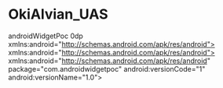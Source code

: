 # OkiAlvian_UAS
<appwidget-provider xmlns:android="http://schemas.android.com/apk/res/android" android:minWidth="250dp" android:minHeight="50dp" android:updatePeriodMillis="90000000" android:initialLayout="@layout/appwidget" android:resizeMode="horizontal|vertical" android:widgetCategory="home_screen"> </appwidget-provider>
<resources>
<string name="app_name">androidWidgetPoc</string>
<resources>
<resources>
<dimen name="widget_margin">0dp</dimen>
</resources>
<RelativeLayout xmlns:android="http://schemas.android.com/apk/res/android" android:layout_width="match_parent" android:layout_height="75dp" android:orientation="horizontal" android:id="@+id/widgetItemContainer" android:background="@drawable/rounded_corner_content">
<LinearLayout android:id="@+id/container" android:layout_width="match_parent" android:layout_height="match_parent" android:layout_alignParentLeft="true" android:layout_marginLeft="0dp" android:layout_marginTop="5dp" android:orientation="horizontal">
<ImageView android:id="@+id/ch" android:layout_width="50dp" android:layout_height="50dp" android:layout_alignParentLeft="true" android:layout_marginLeft="5dip" android:layout_marginTop="5dip" android:layout_marginBottom="5dip" android:src="@drawable/jo"/>
</LinearLayout>
<TextView android:id="@+id/heading" android:layout_width="wrap_content" android:layout_height="wrap_content" android:layout_marginTop="5dip" android:layout_marginLeft="65dip" android:singleLine="true" android:textSize="14sp" android:textStyle="bold" android:textColor="#ffffff" android:text="Heading"/>
<TextView android:id="@+id/content" android:layout_width="wrap_content" android:layout_height="40dip" android:layout_below="@id/heading" android:layout_marginTop="5dip" android:layout_marginLeft="65dip" android:layout_marginRight="5dip" android:padding="5dip" android:textSize="14sp" android:textColor="#ffffff" android:background="@drawable/rounded_corner" android:text="Content"/>
</RelativeLayout>
<LinearLayout xmlns:android="http://schemas.android.com/apk/res/android" xmlns:app="http://schemas.android.com/apk/lib/com.androidwidgetpoc" android:layout_width="match_parent" android:layout_height="match_parent" android:orientation="vertical" android:background="#00000000">
<TextView android:id="@+id/title" android:layout_width="match_parent" android:layout_height="wrap_content" android:text="Hero" android:textStyle="bold" android:textColor="#ffffff" android:background="@drawable/rounded_corner" android:paddingLeft="10dp" android:layout_marginBottom="5dp" android:textSize="21sp"/>
<ListView android:id="@+id/listViewWidget" android:layout_width="match_parent" android:layout_height="match_parent"/>
<LinearLayout android:id="@+id/charms_layout" android:layout_width="match_parent" android:layout_height="wrap_content" android:baselineAligned="false" android:gravity="center_horizontal" android:orientation="vertical"/>
<TextView android:id="@+id/empty_view" android:layout_width="match_parent" android:layout_height="match_parent" android:textColor="#FCFCFC" android:gravity="center" android:background="@drawable/rounded_corner_content" android:text="Nessun elemento."/>
</LinearLayout>
<shape ></shape>xmlns:android="http://schemas.android.com/apk/res/android">
<stroke android:width="1dp" android:color="#4382f5"/>
<solid android:color="#894382f5"/>
<padding android:left="1dp" android:right="1dp" android:top="1dp"/>
<corners android:radius="5dp"/>
</shape>
<shape ></shape>xmlns:android="http://schemas.android.com/apk/res/android">
<stroke android:width="1dp" android:color="#55000000"/>
<solid android:color="#55000000"/>
<padding android:left="1dp" android:right="1dp" android:top="1dp"/>
<corners android:radius="5dp"/>
</shape>
<shape xmlns:android="http://schemas.android.com/apk/res/android">
<solid android:color="#80000000"/>
<corners android:radius="6dp"/>
</shape>
<manifest ></manifest>xmlns:android="http://schemas.android.com/apk/res/android" package="com.androidwidgetpoc" android:versionCode="1" android:versionName="1.0">
<uses-permission android:name="android.permission.INTERNET"/>
<uses-permission android:name="android.permission.SYSTEM_ALERT_WINDOW"/>
<uses-permission android:name="android.permission.WAKE_LOCK"/>
<uses-permission android:name="android.permission.WRITE_EXTERNAL_STORAGE"/>
<uses-sdk android:minSdkVersion="16" android:targetSdkVersion="22"/>
<application android:name=".MainApplication" android:allowBackup="true" android:label="@string/app_name" android:icon="@mipmap/ic_launcher" android:theme="@style/AppTheme">
<activity android:name=".MainActivity" android:label="@string/app_name" android:configChanges="keyboard|keyboardHidden|orientation|screenSize" android:windowSoftInputMode="adjustResize">
<intent-filter>
<action android:name="android.intent.action.MAIN"/>
<category android:name="android.intent.category.LAUNCHER"/>
</intent-filter>
</activity>
<activity android:name="com.facebook.react.devsupport.DevSettingsActivity"/>
<activity android:name=".CustomReactActivity" android:configChanges="keyboard|keyboardHidden|orientation|screenSize" android:label="@string/app_name" android:windowSoftInputMode="adjustResize">
<intent-filter>
<category android:name="android.intent.category.DEFAULT"/>
</intent-filter>
</activity>
<receiver android:name="WidgetProvider">
<intent-filter>
<action android:name="android.appwidget.action.APPWIDGET_UPDATE"/>
</intent-filter>
<meta-data android:name="android.appwidget.provider" android:resource="@xml/widgetprovider"/>
</receiver>
<service android:name=".BackgroundTask" android:enabled="true" android:label="BackgroundAdd"/>
<service android:name=".WidgetService" android:permission="android.permission.BIND_REMOTEVIEWS"/>
</application>
</manifest>
